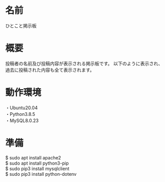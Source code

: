# 名前
ひとこと掲示板

# 概要
投稿者の名前及び投稿内容が表示される掲示板です。
以下のように表示され、過去に投稿された内容も全て表示されます。

# 動作環境
・Ubuntu20.04  
・Python3.8.5  
・MySQL8.0.23  

# 準備
$ sudo apt install apache2  
$ sudo apt install python3-pip    
$ sudo pip3 install mysqlclient  
$ sudo pip3 install python-dotenv  

